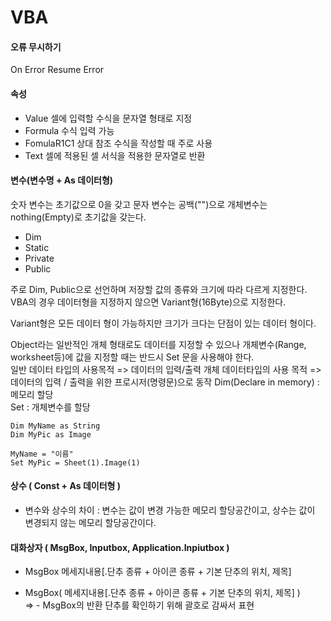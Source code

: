 # VBA


#### 오류 무시하기
On Error Resume Error

#### 속성
- Value 셀에 입력할 수식을 문자열 형태로 지정
- Formula 수식 입력 가능
- FomulaR1C1 상대 참조 수식을 작성할 때 주로 사용
- Text 셀에 적용된 셀 서식을 적용한 문자열로 반환

#### 변수(변수명 + As 데이터형)   
숫자 변수는 초기값으로 0을 갖고 문자 변수는 공백("")으로 개체변수는 nothing(Empty)로 초기값을 갖는다. 
- Dim
- Static
- Private
- Public

주로 Dim, Public으로 선언하며 저장할 값의 종류와 크기에 따라 다르게 지정한다. VBA의 경우 데이터형을 지정하지 않으면 Variant형(16Byte)으로 지정한다.  

Variant형은 모든 데이터 형이 가능하지만 크기가 크다는 단점이 있는 데이터 형이다.   

Object라는 일반적인 개체 형태로도 데이터를 지정할 수 있으나 개체변수(Range, worksheet등)에 값을 지정할 때는 반드시 Set 문을 사용해야 한다.   
일반 데이터 타입의 사용목적 => 데이터의 입력/출력
개체 데이터타입의 사용 목적 => 데이터의 입력 / 출력을 위한 프로시저(명령문)으로 동작
Dim(Declare in memory) : 메모리 할당   
Set : 개체변수를 할당 
```
Dim MyName as String
Dim MyPic as Image

MyName = "이름"
Set MyPic = Sheet(1).Image(1)
```
#### 상수 ( Const + As 데이터형 )   
- 변수와 상수의 차이 : 변수는 값이 변경 가능한 메모리 할당공간이고, 상수는 값이 변경되지 않는 메모리 할당공간이다. 

#### 대화상자 ( MsgBox, Inputbox, Application.Inpiutbox )   
- MsgBox 메세지내용[.단추 종류 + 아이콘 종류 + 기본 단추의 위치, 제목]     

- MsgBox( 메세지내용[.단추 종류 + 아이콘 종류 + 기본 단추의 위치, 제목]  )   
=> - MsgBox의 반환 단추를 확인하기 위해 괄호로 감싸서 표현   





